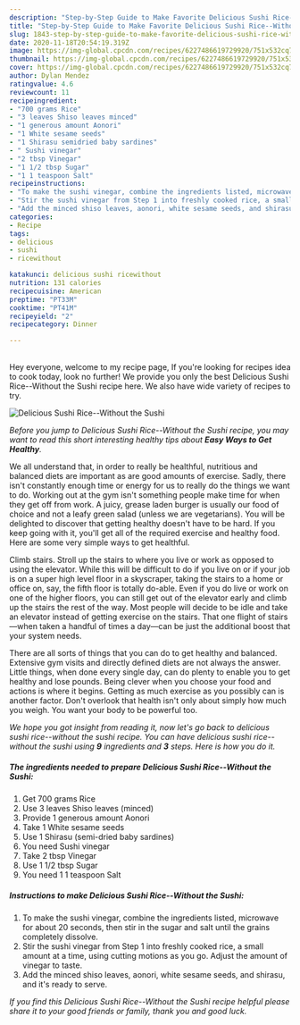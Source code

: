 ```yaml
---
description: "Step-by-Step Guide to Make Favorite Delicious Sushi Rice--Without the Sushi"
title: "Step-by-Step Guide to Make Favorite Delicious Sushi Rice--Without the Sushi"
slug: 1843-step-by-step-guide-to-make-favorite-delicious-sushi-rice-without-the-sushi
date: 2020-11-18T20:54:19.319Z
image: https://img-global.cpcdn.com/recipes/6227486619729920/751x532cq70/delicious-sushi-rice-without-the-sushi-recipe-main-photo.jpg
thumbnail: https://img-global.cpcdn.com/recipes/6227486619729920/751x532cq70/delicious-sushi-rice-without-the-sushi-recipe-main-photo.jpg
cover: https://img-global.cpcdn.com/recipes/6227486619729920/751x532cq70/delicious-sushi-rice-without-the-sushi-recipe-main-photo.jpg
author: Dylan Mendez
ratingvalue: 4.6
reviewcount: 11
recipeingredient:
- "700 grams Rice"
- "3 leaves Shiso leaves minced"
- "1 generous amount Aonori"
- "1 White sesame seeds"
- "1 Shirasu semidried baby sardines"
- " Sushi vinegar"
- "2 tbsp Vinegar"
- "1 1/2 tbsp Sugar"
- "1 1 teaspoon Salt"
recipeinstructions:
- "To make the sushi vinegar, combine the ingredients listed, microwave for about 20 seconds, then stir in the sugar and salt until the grains completely dissolve."
- "Stir the sushi vinegar from Step 1 into freshly cooked rice, a small amount at a time, using cutting motions as you go. Adjust the amount of vinegar to taste."
- "Add the minced shiso leaves, aonori, white sesame seeds, and shirasu, and it&#39;s ready to serve."
categories:
- Recipe
tags:
- delicious
- sushi
- ricewithout

katakunci: delicious sushi ricewithout 
nutrition: 131 calories
recipecuisine: American
preptime: "PT33M"
cooktime: "PT41M"
recipeyield: "2"
recipecategory: Dinner

---
```

<br>
Hey everyone, welcome to my recipe page, If you're looking for recipes idea to cook today, look no further! We provide you only the best Delicious Sushi Rice--Without the Sushi recipe here. We also have wide variety of recipes to try.
<br>


![Delicious Sushi Rice--Without the Sushi](https://img-global.cpcdn.com/recipes/6227486619729920/751x532cq70/delicious-sushi-rice-without-the-sushi-recipe-main-photo.jpg)

<i>Before you jump to Delicious Sushi Rice--Without the Sushi recipe, you may want to read this short interesting healthy tips about <strong>Easy Ways to Get Healthy</strong>.</i>

We all understand that, in order to really be healthful, nutritious and balanced diets are important as are good amounts of exercise. Sadly, there isn't constantly enough time or energy for us to really do the things we want to do. Working out at the gym isn't something people make time for when they get off from work. A juicy, grease laden burger is usually our food of choice and not a leafy green salad (unless we are vegetarians). You will be delighted to discover that getting healthy doesn't have to be hard. If you keep going with it, you'll get all of the required exercise and healthy food. Here are some very simple ways to get healthful.

Climb stairs. Stroll up the stairs to where you live or work as opposed to using the elevator. While this will be difficult to do if you live on or if your job is on a super high level floor in a skyscraper, taking the stairs to a home or office on, say, the fifth floor is totally do-able. Even if you do live or work on one of the higher floors, you can still get out of the elevator early and climb up the stairs the rest of the way. Most people will decide to be idle and take an elevator instead of getting exercise on the stairs. That one flight of stairs—when taken a handful of times a day—can be just the additional boost that your system needs. 

There are all sorts of things that you can do to get healthy and balanced. Extensive gym visits and directly defined diets are not always the answer. Little things, when done every single day, can do plenty to enable you to get healthy and lose pounds. Being clever when you choose your food and actions is where it begins. Getting as much exercise as you possibly can is another factor. Don't overlook that health isn't only about simply how much you weigh. You want your body to be powerful too. 


<i>We hope you got insight from reading it, now let's go back to delicious sushi rice--without the sushi recipe. You can have delicious sushi rice--without the sushi using <strong>9</strong> ingredients and <strong>3</strong> steps. Here is how you do it.
</i>

##### The ingredients needed to prepare Delicious Sushi Rice--Without the Sushi:

1. Get 700 grams Rice
1. Use 3 leaves Shiso leaves (minced)
1. Provide 1 generous amount Aonori
1. Take 1 White sesame seeds
1. Use 1 Shirasu (semi-dried baby sardines)
1. You need  Sushi vinegar
1. Take 2 tbsp Vinegar
1. Use 1 1/2 tbsp Sugar
1. You need 1 1 teaspoon Salt


##### Instructions to make Delicious Sushi Rice--Without the Sushi:

1. To make the sushi vinegar, combine the ingredients listed, microwave for about 20 seconds, then stir in the sugar and salt until the grains completely dissolve.
1. Stir the sushi vinegar from Step 1 into freshly cooked rice, a small amount at a time, using cutting motions as you go. Adjust the amount of vinegar to taste.
1. Add the minced shiso leaves, aonori, white sesame seeds, and shirasu, and it&#39;s ready to serve.


<i>If you find this Delicious Sushi Rice--Without the Sushi recipe helpful please share it to your good friends or family, thank you and good luck.</i>
